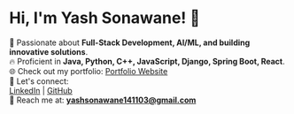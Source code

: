 # Hi, I'm Yash Sonawane! 👋


🚀 Passionate about **Full-Stack Development, AI/ML, and building innovative solutions**.  
🔥 Proficient in **Java, Python, C++, JavaScript, Django, Spring Boot, React**.  
🌐 Check out my portfolio: [Portfolio Website](https://yashsonawane14.github.io/Portfolio/)  
💬 Let's connect:  
[LinkedIn](https://linkedin.com/in/yash-sonawane1411) | [GitHub](https://github.com/yashsonawane14)  
📧 Reach me at: **yashsonawane141103@gmail.com**  
